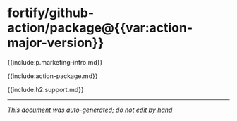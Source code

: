 # fortify/github-action/package@{{var:action-major-version}} 

{{include:p.marketing-intro.md}}

{{include:action-package.md}}

{{include:h2.support.md}}

---

*[This document was auto-generated; do not edit by hand](https://github.com/fortify/shared-doc-resources/blob/main/USAGE.md)*